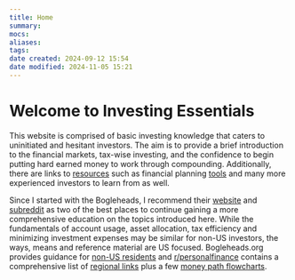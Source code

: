 ```yaml
---
title: Home
summary: 
mocs: 
aliases: 
tags: 
date created: 2024-09-12 15:54
date modified: 2024-11-05 15:21
---
```

# Welcome to Investing Essentials
This website is comprised of basic investing knowledge that caters to uninitiated and hesitant investors. The aim is to provide a brief introduction to the financial markets, tax-wise investing, and the confidence to begin putting hard earned money to work through compounding. Additionally, there are links to [resources](resources/main.md)<!-- #internal_link --> such as financial planning [tools](resources/tools.md)<!-- #internal_link --> and many more experienced investors to learn from as well.

Since I started with the Bogleheads, I recommend their [website](https://www.bogleheads.org/index.php) and [subreddit](https://www.reddit.com/r/Bogleheads/?rdt=35841) as two of the best places to continue gaining a more comprehensive education on the topics introduced here. While the fundamentals of account usage, asset allocation, tax efficiency and minimizing investment expenses may be similar for non-US investors, the ways, means and reference material are US focused. Bogleheads.org provides guidance for [non-US residents](https://www.bogleheads.org/wiki/Category:Non-US_domiciles) and [r/personalfinance](https://www.reddit.com/r/personalfinance/wiki/index/) contains a comprehensive list of [regional links](https://www.reddit.com/r/personalfinance/wiki/country_index/) plus a few [money path flowcharts](https://www.reddit.com/r/personalfinance/wiki/commontopics/#wiki_graphical_version).




